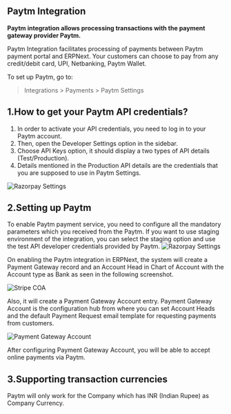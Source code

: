 ## Paytm Integration

**Paytm integration allows processing transactions with the payment gateway provider Paytm.**

Paytm Integration facilitates processing of payments between Paytm payment portal and ERPNext. Your customers can choose to pay from any credit/debit card, UPI, Netbanking, Paytm Wallet.

To set up Paytm, go to:

> Integrations > Payments > Paytm Settings

## 1.How to get your Paytm API credentials?

1.  In order to activate your API credentials, you need to log in to your Paytm account.
2.  Then, open the Developer Settings option in the sidebar.
3.  Choose API Keys option, it should display a two types of API details (Test/Production).
4.  Details mentioned in the Production API details are the credentials that you are supposed to use in Paytm Settings.

![Razorpay Settings](https://docs.erpnext.com/files/paytm_credentials.png)

## 2.Setting up Paytm

To enable Paytm payment service, you need to configure all the mandatory parameters which you received from the Paytm. If you want to use staging environment of the integration, you can select the staging option and use the test API developer credentials provided by Paytm. ![Razorpay Settings](https://docs.erpnext.com/files/paytm_settings.png)

On enabling the Paytm integration in ERPNext, the system will create a Payment Gateway record and an Account Head in Chart of Account with the Account type as Bank as seen in the following screenshot.

![Stripe COA](https://docs.erpnext.com/files/paytm_coa.png)

Also, it will create a Payment Gateway Account entry. Payment Gateway Account is the configuration hub from where you can set Account Heads and the default Payment Request email template for requesting payments from customers.

![Payment Gateway Account](https://docs.erpnext.com/files/payment_gateway_account_paytm.png)

After configuring Payment Gateway Account, you will be able to accept online payments via Paytm.

## 3.Supporting transaction currencies

Paytm will only work for the Company which has INR (Indian Rupee) as Company Currency.